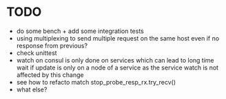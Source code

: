 # TODO
- do some bench + add some integration tests
- using multiplexing to send multiple request on the same host even if no response from previous?
- check unittest
- watch on consul is only done on services which can lead to long time wait if update is only on a node of a service as the service watch is not affected by this change
- see how to refacto match stop_probe_resp_rx.try_recv()
- what else?
